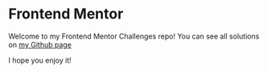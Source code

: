 # Frontend Mentor

Welcome to my Frontend Mentor Challenges repo!
You can see all solutions on [my Github page](https://dar-ju.github.io/)

I hope you enjoy it!
